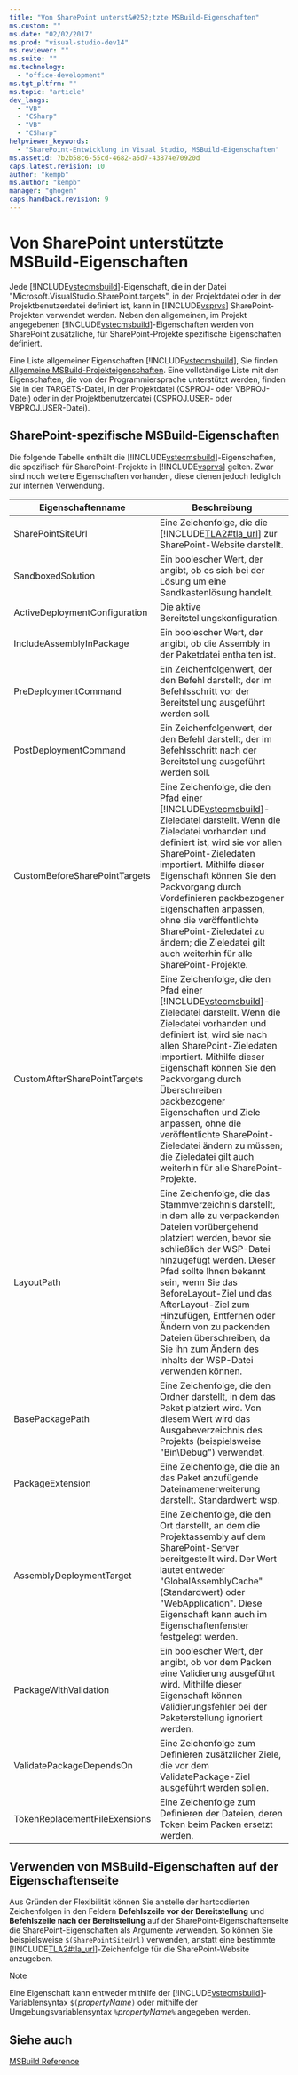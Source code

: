 ```yaml
---
title: "Von SharePoint unterst&#252;tzte MSBuild-Eigenschaften"
ms.custom: ""
ms.date: "02/02/2017"
ms.prod: "visual-studio-dev14"
ms.reviewer: ""
ms.suite: ""
ms.technology: 
  - "office-development"
ms.tgt_pltfrm: ""
ms.topic: "article"
dev_langs: 
  - "VB"
  - "CSharp"
  - "VB"
  - "CSharp"
helpviewer_keywords: 
  - "SharePoint-Entwicklung in Visual Studio, MSBuild-Eigenschaften"
ms.assetid: 7b2b58c6-55cd-4682-a5d7-43874e70920d
caps.latest.revision: 10
author: "kempb"
ms.author: "kempb"
manager: "ghogen"
caps.handback.revision: 9
---
```

# Von SharePoint unterst&#252;tzte MSBuild-Eigenschaften
  Jede [!INCLUDE[vstecmsbuild](../sharepoint/includes/vstecmsbuild-md.md)]\-Eigenschaft, die in der Datei "Microsoft.VisualStudio.SharePoint.targets", in der Projektdatei oder in der Projektbenutzerdatei definiert ist, kann in [!INCLUDE[vsprvs](../sharepoint/includes/vsprvs-md.md)] SharePoint\-Projekten verwendet werden.  Neben den allgemeinen, im Projekt angegebenen [!INCLUDE[vstecmsbuild](../sharepoint/includes/vstecmsbuild-md.md)]\-Eigenschaften werden von SharePoint zusätzliche, für SharePoint\-Projekte spezifische Eigenschaften definiert.  
  
 Eine Liste allgemeiner Eigenschaften [!INCLUDE[vstecmsbuild](../sharepoint/includes/vstecmsbuild-md.md)], Sie finden [Allgemeine MSBuild\-Projekteigenschaften](http://go.microsoft.com/fwlink/?LinkID=168687).  Eine vollständige Liste mit den Eigenschaften, die von der Programmiersprache unterstützt werden, finden Sie in der TARGETS\-Datei, in der Projektdatei \(CSPROJ\- oder VBPROJ\-Datei\) oder in der Projektbenutzerdatei \(CSPROJ.USER\- oder VBPROJ.USER\-Datei\).  
  
## SharePoint\-spezifische MSBuild\-Eigenschaften  
 Die folgende Tabelle enthält die [!INCLUDE[vstecmsbuild](../sharepoint/includes/vstecmsbuild-md.md)]\-Eigenschaften, die spezifisch für SharePoint\-Projekte in [!INCLUDE[vsprvs](../sharepoint/includes/vsprvs-md.md)] gelten.  Zwar sind noch weitere Eigenschaften vorhanden, diese dienen jedoch lediglich zur internen Verwendung.  
  
|Eigenschaftenname|**Beschreibung**|  
|-----------------------|----------------------|  
|SharePointSiteUrl|Eine Zeichenfolge, die die [!INCLUDE[TLA2#tla_url](../sharepoint/includes/tla2sharptla-url-md.md)] zur SharePoint\-Website darstellt.|  
|SandboxedSolution|Ein boolescher Wert, der angibt, ob es sich bei der Lösung um eine Sandkastenlösung handelt.|  
|ActiveDeploymentConfiguration|Die aktive Bereitstellungskonfiguration.|  
|IncludeAssemblyInPackage|Ein boolescher Wert, der angibt, ob die Assembly in der Paketdatei enthalten ist.|  
|PreDeploymentCommand|Ein Zeichenfolgenwert, der den Befehl darstellt, der im Befehlsschritt vor der Bereitstellung ausgeführt werden soll.|  
|PostDeploymentCommand|Ein Zeichenfolgenwert, der den Befehl darstellt, der im Befehlsschritt nach der Bereitstellung ausgeführt werden soll.|  
|CustomBeforeSharePointTargets|Eine Zeichenfolge, die den Pfad einer [!INCLUDE[vstecmsbuild](../sharepoint/includes/vstecmsbuild-md.md)]\-Zieledatei darstellt.  Wenn die Zieledatei vorhanden und definiert ist, wird sie vor allen SharePoint\-Zieledaten importiert.  Mithilfe dieser Eigenschaft können Sie den Packvorgang durch Vordefinieren packbezogener Eigenschaften anpassen, ohne die veröffentlichte SharePoint\-Zieledatei zu ändern; die Zieledatei gilt auch weiterhin für alle SharePoint\-Projekte.|  
|CustomAfterSharePointTargets|Eine Zeichenfolge, die den Pfad einer [!INCLUDE[vstecmsbuild](../sharepoint/includes/vstecmsbuild-md.md)]\-Zieledatei darstellt.  Wenn die Zieledatei vorhanden und definiert ist, wird sie nach allen SharePoint\-Zieledaten importiert.  Mithilfe dieser Eigenschaft können Sie den Packvorgang durch Überschreiben packbezogener Eigenschaften und Ziele anpassen, ohne die veröffentlichte SharePoint\-Zieledatei ändern zu müssen; die Zieledatei gilt auch weiterhin für alle SharePoint\-Projekte.|  
|LayoutPath|Eine Zeichenfolge, die das Stammverzeichnis darstellt, in dem alle zu verpackenden Dateien vorübergehend platziert werden, bevor sie schließlich der WSP\-Datei hinzugefügt werden.  Dieser Pfad sollte Ihnen bekannt sein, wenn Sie das BeforeLayout\-Ziel und das AfterLayout\-Ziel zum Hinzufügen, Entfernen oder Ändern von zu packenden Dateien überschreiben, da Sie ihn zum Ändern des Inhalts der WSP\-Datei verwenden können.|  
|BasePackagePath|Eine Zeichenfolge, die den Ordner darstellt, in dem das Paket platziert wird.  Von diesem Wert wird das Ausgabeverzeichnis des Projekts \(beispielsweise "Bin\\Debug"\) verwendet.|  
|PackageExtension|Eine Zeichenfolge, die die an das Paket anzufügende Dateinamenerweiterung darstellt.  Standardwert: wsp.|  
|AssemblyDeploymentTarget|Eine Zeichenfolge, die den Ort darstellt, an dem die Projektassembly auf dem SharePoint\-Server bereitgestellt wird.  Der Wert lautet entweder "GlobalAssemblyCache" \(Standardwert\) oder "WebApplication".  Diese Eigenschaft kann auch im Eigenschaftenfenster festgelegt werden.|  
|PackageWithValidation|Ein boolescher Wert, der angibt, ob vor dem Packen eine Validierung ausgeführt wird.  Mithilfe dieser Eigenschaft können Validierungsfehler bei der Paketerstellung ignoriert werden.|  
|ValidatePackageDependsOn|Eine Zeichenfolge zum Definieren zusätzlicher Ziele, die vor dem ValidatePackage\-Ziel ausgeführt werden sollen.|  
|TokenReplacementFileExensions|Eine Zeichenfolge zum Definieren der Dateien, deren Token beim Packen ersetzt werden.|  
  
## Verwenden von MSBuild\-Eigenschaften auf der Eigenschaftenseite  
 Aus Gründen der Flexibilität können Sie anstelle der hartcodierten Zeichenfolgen in den Feldern **Befehlszeile vor der Bereitstellung** und **Befehlszeile nach der Bereitstellung** auf der SharePoint\-Eigenschaftenseite die SharePoint\-Eigenschaften als Argumente verwenden.  So können Sie beispielsweise `$(SharePointSiteUrl)` verwenden, anstatt eine bestimmte [!INCLUDE[TLA2#tla_url](../sharepoint/includes/tla2sharptla-url-md.md)]\-Zeichenfolge für die SharePoint\-Website anzugeben.  
  
> [!NOTE]  
>  Eine Eigenschaft kann entweder mithilfe der [!INCLUDE[vstecmsbuild](../sharepoint/includes/vstecmsbuild-md.md)]\-Variablensyntax `$(`*propertyName*`)` oder mithilfe der Umgebungsvariablensyntax `%`*propertyName*`%` angegeben werden.  
  
## Siehe auch  
 [MSBuild Reference](../msbuild/msbuild-reference.md)  
  
  